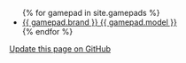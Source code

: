---
---

<ul>
{% for gamepad in site.gamepads %}
  <li><a href="{{ gamepad.url }}">{{ gamepad.brand }} {{ gamepad.model }}</a></li>
{% endfor %}
</ul>

[Update this page on GitHub](https://github.com/denilsonsa/gamepad-cheatsheet)
